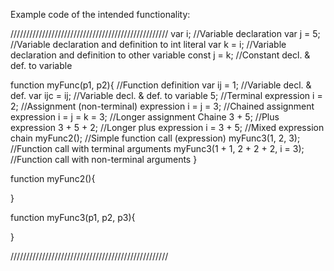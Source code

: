 


Example code of the intended functionality:

//////////////////////////////////////////////////
var i;				//Variable declaration
var j = 5;			//Variable declaration and definition to int literal
var k = i;			//Variable declaration and definition to other variable
const j = k;		//Constant decl. & def. to variable

function myFunc(p1, p2){		//Function definition
	var ij = 1;					//Variable decl. & def.
	var ijc = ij;				//Variable decl. & def. to variable
	5;							//Terminal expression
	i = 2;						//Assignment (non-terminal) expression
	i = j = 3;					//Chained assignment expression
	i = j = k = 3;				//Longer assignment Chaine
	3 + 5;						//Plus expression
	3 + 5 + 2;					//Longer plus expression
	i = 3 + 5;					//Mixed expression chain
	myFunc2();					//Simple function call (expression) 
	myFunc3(1, 2, 3);			//Function call with terminal arguments	
	myFunc3(1 + 1, 2 + 2 + 2, i = 3);	//Function call with non-terminal arguments
}

function myFunc2(){
	
}

function myFunc3(p1, p2, p3){
	
}

//////////////////////////////////////////////////